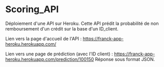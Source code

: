 # Scoring_API

Déploiement d'une API sur Heroku. Cette API prédit la probabilité de non remboursement d'un crédit sur la base d'un ID_client.

Lien vers la page d'accueil de l'API :  https://franck-app-heroku.herokuapp.com/

Lien vers une page de prédiction (avec l'ID client) :  https://franck-app-heroku.herokuapp.com/prediction/100150
Réponse sous format JSON.
